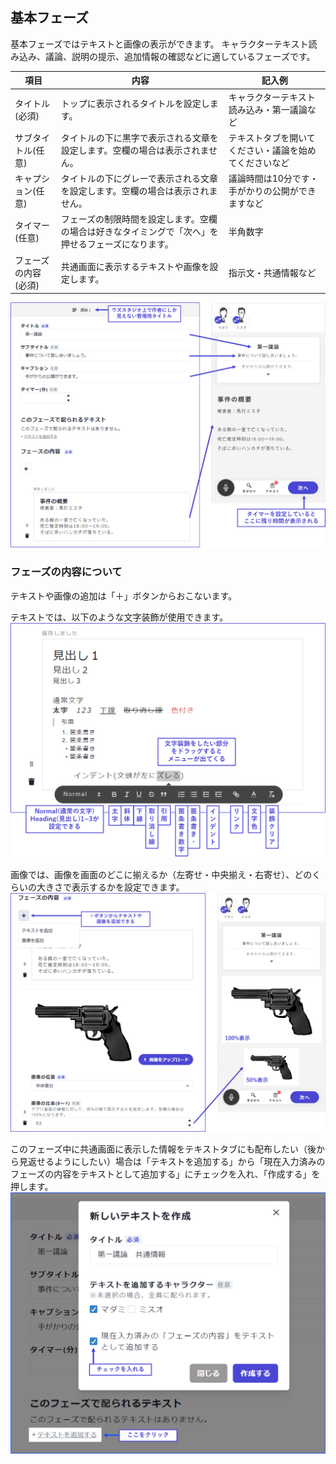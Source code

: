 ## 基本フェーズ

基本フェーズではテキストと画像の表示ができます。
キャラクターテキスト読み込み、議論、説明の提示、追加情報の確認などに適しているフェーズです。

| 項目       | 内容                               | 記入例               |
| -------------------- | ---------------------------------- | -------------------------------------- |
| タイトル(必須)       | トップに表示されるタイトルを設定します。       | キャラクターテキスト読み込み・第一議論など |
| サブタイトル(任意)   | タイトルの下に黒字で表示される文章を設定します。空欄の場合は表示されません。         | テキストタブを開いてください・議論を始めてくださいなど     |
| キャプション(任意)   | タイトルの下にグレーで表示される文章を設定します。空欄の場合は表示されません。     | 議論時間は10分です・手がかりの公開ができますなど  |
| タイマー(任意)       | フェーズの制限時間を設定します。空欄の場合は好きなタイミングで「次へ」を押せるフェーズになります。     | 半角数字                 |
| フェーズの内容(必須) | 共通画面に表示するテキストや画像を設定します。 | 指示文・共通情報など         |


![](../../images/giron1.png)


### フェーズの内容について
テキストや画像の追加は「＋」ボタンからおこないます。

テキストでは、以下のような文字装飾が使用できます。
![](../../images/giron3.png)


画像では、画像を画面のどこに揃えるか（左寄せ・中央揃え・右寄せ）、どのくらいの大きさで表示するかを設定できます。
![](../../images/giron2.png)

このフェーズ中に共通画面に表示した情報をテキストタブにも配布したい（後から見返せるようにしたい）場合は「テキストを追加する」から「現在入力済みのフェーズの内容をテキストとして追加する」にチェックを入れ、「作成する」を押します。
![](../../images/giron4.png)